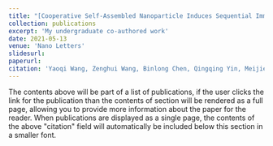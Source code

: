 ```yaml
---
title: "[Cooperative Self-Assembled Nanoparticle Induces Sequential Immunogenic Cell Death and Toll-Like Receptor Activation for Synergistic Chemo-immunotherapy](https://pubs.acs.org/doi/abs/10.1021/acs.nanolett.1c00977)"
collection: publications
excerpt: 'My undergraduate co-authored work'
date: 2021-05-13
venue: 'Nano Letters'
slidesurl: 
paperurl: 
citation: 'Yaoqi Wang, Zenghui Wang, Binlong Chen, Qingqing Yin, Meijie Pan, Heming Xia, __Bo Zhang__, Yue Yan, Zhujun Jiang, Qiang Zhang, and Yiguang Wang* (2021). &quot;Paper Title Number 1.&quot; <i>Nano Latters 1</i>. 1(1).'
---
```


The contents above will be part of a list of publications, if the user clicks the link for the publication than the contents of section will be rendered as a full page, allowing you to provide more information about the paper for the reader. When publications are displayed as a single page, the contents of the above "citation" field will automatically be included below this section in a smaller font.
